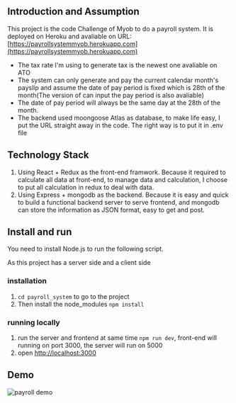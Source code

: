 
## Introduction and Assumption

This project is the code Challenge of Myob to do a payroll system. It is deployed on Heroku and avaliable on URL: [https://payrollsystemmyob.herokuapp.com](https://payrollsystemmyob.herokuapp.com)

* The tax rate I'm using to generate tax is the newest one avaliable on ATO
* The system can only generate and pay the current calendar month's payslip and assume the date of pay period is fixed which is 28th of the month(The version of can input the pay period is also avaliable)
* The date of pay period will always be the same day at the 28th of the month.
* The backend used moongoose Atlas as database, to make life easy, I put the URL straight away in the code. The right way is to put it in .env file

## Technology Stack
1. Using React + Redux as the front-end framwork. Because it required to calculate all data at front-end, to manage data and calculation, I choose to put all calculation in redux to deal with data.
2. Using Express + mongodb as the backend. Because it is easy and quick to build a functional backend server to serve frontend, and mongodb can store the information as JSON format, easy to get and post. 
## Install and run
You need to install Node.js to run the following script.

As this project has a server side and a client side

### installation
1. `cd payroll_system` to go to the project
2. Then install the node_modules `npm install`
### running locally
1. run the server and frontend at same time `npm run dev`, front-end will running on port 3000, the server will run on 5000
2. open [http://localhost:3000](http://localhost:3000)

## Demo
![payroll demo](/demo.gif)



